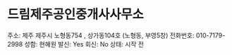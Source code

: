 # 드림제주공인중개사사무소

주소: 제주 제주시 노형동754 , 상가동104호 (노형동, 부영5창)
전화번호: 010-7179-2998
성함: 현혜원
발신: Yes
회신: No
상태: 시작 전